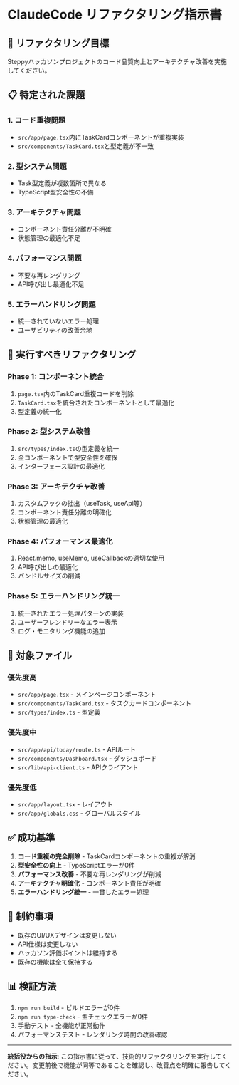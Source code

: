 # ClaudeCode リファクタリング指示書

## 🎯 リファクタリング目標

Steppyハッカソンプロジェクトのコード品質向上とアーキテクチャ改善を実施してください。

## 📋 特定された課題

### 1. コード重複問題
- `src/app/page.tsx`内にTaskCardコンポーネントが重複実装
- `src/components/TaskCard.tsx`と型定義が不一致

### 2. 型システム問題
- Task型定義が複数箇所で異なる
- TypeScript型安全性の不備

### 3. アーキテクチャ問題
- コンポーネント責任分離が不明確
- 状態管理の最適化不足

### 4. パフォーマンス問題
- 不要な再レンダリング
- API呼び出し最適化不足

### 5. エラーハンドリング問題
- 統一されていないエラー処理
- ユーザビリティの改善余地

## 🔧 実行すべきリファクタリング

### Phase 1: コンポーネント統合
1. `page.tsx`内のTaskCard重複コードを削除
2. `TaskCard.tsx`を統合されたコンポーネントとして最適化
3. 型定義の統一化

### Phase 2: 型システム改善
1. `src/types/index.ts`の型定義を統一
2. 全コンポーネントで型安全性を確保
3. インターフェース設計の最適化

### Phase 3: アーキテクチャ改善
1. カスタムフックの抽出（useTask, useApi等）
2. コンポーネント責任分離の明確化
3. 状態管理の最適化

### Phase 4: パフォーマンス最適化
1. React.memo, useMemo, useCallbackの適切な使用
2. API呼び出しの最適化
3. バンドルサイズの削減

### Phase 5: エラーハンドリング統一
1. 統一されたエラー処理パターンの実装
2. ユーザーフレンドリーなエラー表示
3. ログ・モニタリング機能の追加

## 📁 対象ファイル

### 優先度高
- `src/app/page.tsx` - メインページコンポーネント
- `src/components/TaskCard.tsx` - タスクカードコンポーネント
- `src/types/index.ts` - 型定義

### 優先度中
- `src/app/api/today/route.ts` - APIルート
- `src/components/Dashboard.tsx` - ダッシュボード
- `src/lib/api-client.ts` - APIクライアント

### 優先度低
- `src/app/layout.tsx` - レイアウト
- `src/app/globals.css` - グローバルスタイル

## ✅ 成功基準

1. **コード重複の完全削除** - TaskCardコンポーネントの重複が解消
2. **型安全性の向上** - TypeScriptエラーが0件
3. **パフォーマンス改善** - 不要な再レンダリングが削減
4. **アーキテクチャ明確化** - コンポーネント責任が明確
5. **エラーハンドリング統一** - 一貫したエラー処理

## 🚫 制約事項

- 既存のUI/UXデザインは変更しない
- API仕様は変更しない
- ハッカソン評価ポイントは維持する
- 既存の機能は全て保持する

## 📊 検証方法

1. `npm run build` - ビルドエラーが0件
2. `npm run type-check` - 型チェックエラーが0件
3. 手動テスト - 全機能が正常動作
4. パフォーマンステスト - レンダリング時間の改善確認

---

**統括役からの指示**: この指示書に従って、技術的リファクタリングを実行してください。変更前後で機能が同等であることを確認し、改善点を明確に報告してください。
